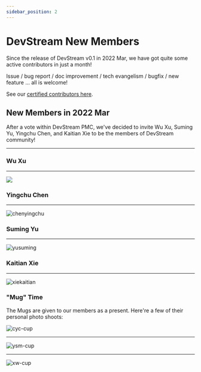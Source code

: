 ```yaml
---
sidebar_position: 2
---
```


# DevStream New Members

Since the release of DevStream v0.1 in 2022 Mar, we have got quite some active contributors in just a month!

Issue / bug report / doc improvement / tech evangelism / bugfix / new feature ... all is welcome!

See our [certified contributors here](https://www.devstream.io/zh/blog/devstream-community-new-members/).

## New Members in 2022 Mar

After a vote within DevStream PMC, we've decided to invite Wu Xu, Suming Yu, Yingchu Chen, and Kaitian Xie to be the members of DevStream community!

---

### Wu Xu

---

![](/img/community/contributor/members/xuwu.png)

### Yingchu Chen

---

![chenyingchu](/img/community/contributor/members/chenyingchu.png)

### Suming Yu

---

![yusuming](/img/community/contributor/members/yusuming.png)

### Kaitian Xie

---

![xiekaitian](/img/community/contributor/members/xiekaitian.png)

### "Mug" Time

The Mugs are given to our members as a present. Here're a few of their personal photo shoots:


![cyc-cup](/img/community/contributor/members/cyc-cup.jpg)

---

![ysm-cup](/img/community/contributor/members/ysm-cup.jpg)

---

![xw-cup](/img/community/contributor/members/xw-cup.jpg)
